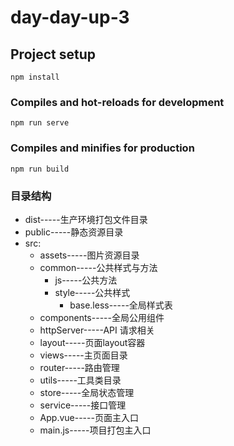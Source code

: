 # day-day-up-3

## Project setup
```
npm install
```

### Compiles and hot-reloads for development
```
npm run serve
```

### Compiles and minifies for production
```
npm run build
```

### 目录结构
* dist-----生产环境打包文件目录  
* public-----静态资源目录
* src:    
    * assets-----图片资源目录
    * common-----公共样式与方法
        * js-----公共方法
        * style-----公共样式
            * base.less-----全局样式表
    * components-----全局公用组件
    * httpServer-----API 请求相关
    * layout-----页面layout容器
    * views-----主页面目录
    * router-----路由管理
    * utils-----工具类目录
    * store-----全局状态管理
    * service-----接口管理
    * App.vue-----页面主入口
    * main.js-----项目打包主入口